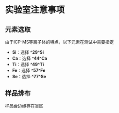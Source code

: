 # 实验室注意事项

## 元素选取

由于ICP-MS等离子体的特点，以下元素在测试中需要指定

- **Si**：选择 **^29^Si**
- **Ca**：选择 **^44^Ca**
- **Ti**：选择 **^49^Ti**
- **Fe**：选择 **^57^Fe**
- **Se**：选择 **^77^Se**

## 样品排布

样品台边缘存在盲区